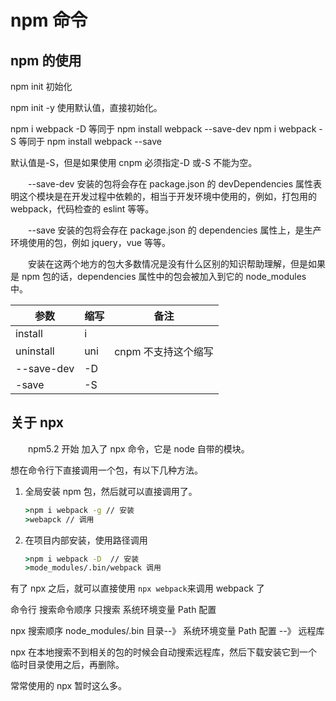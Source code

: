# npm 命令

## npm 的使用

npm init 初始化

npm init -y 使用默认值，直接初始化。

npm i webpack -D 等同于 npm install webpack --save-dev
npm i webpack -S 等同于 npm install webpack --save

默认值是-S，但是如果使用 cnpm 必须指定-D 或-S 不能为空。

&emsp;&emsp;--save-dev 安装的包将会存在 package.json 的 devDependencies 属性表明这个模块是在开发过程中依赖的，相当于开发环境中使用的，例如，打包用的 webpack，代码检查的 eslint 等等。

&emsp;&emsp;--save 安装的包将会存在 package.json 的 dependencies 属性上，是生产环境使用的包，例如 jquery，vue 等等。

&emsp;&emsp;安装在这两个地方的包大多数情况是没有什么区别的知识帮助理解，但是如果是 npm 包的话，dependencies 属性中的包会被加入到它的 node_modules 中。

| 参数       | 缩写 | 备注                |
| ---------- | ---- | ------------------- |
| install    | i    |
| uninstall  | uni  | cnpm 不支持这个缩写 |
| --save-dev | -D   |
| -save      | -S   |

## 关于 npx

&emsp;&emsp;npm5.2 开始 加入了 npx 命令，它是 node 自带的模块。

想在命令行下直接调用一个包，有以下几种方法。

1. 全局安装 npm 包，然后就可以直接调用了。

   ```cmd
   >npm i webpack -g // 安装
   >webapck // 调用
   ```

2. 在项目内部安装，使用路径调用

   ```cmd
   >npm i webpack -D  // 安装
   >mode_modules/.bin/webpack 调用
   ```

有了 npx 之后，就可以直接使用 `npx webpack`来调用 webpack 了

命令行 搜索命令顺序 只搜索 系统环境变量 Path 配置

npx 搜索顺序 node_modules/.bin 目录--》 系统环境变量 Path 配置 --》 远程库

npx 在本地搜索不到相关的包的时候会自动搜索远程库，然后下载安装它到一个临时目录使用之后，再删除。

常常使用的 npx 暂时这么多。
